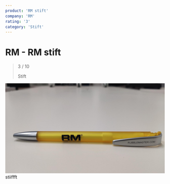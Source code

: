 ```yaml
---
product: 'RM stift'
company: 'RM'
rating: '3'
category: 'Stift'
---
```


# RM - RM stift
>
> 3 / 10
>
> Stift

![RM stift](assets\rm-rm-stift-798b97e7-3b2e-4233-98ee-b891f0d00996.jpg)
stiiffft
